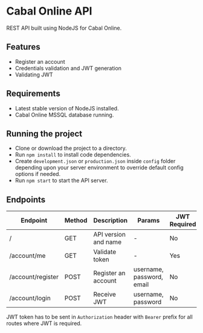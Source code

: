 # Cabal Online API

REST API built using NodeJS for Cabal Online.

## Features

* Register an account
* Credentials validation and JWT generation
* Validating JWT

## Requirements

* Latest stable version of NodeJS installed.
* Cabal Online MSSQL database running.

## Running the project

* Clone or download the project to a directory.
* Run ``npm install`` to install code dependencies.
* Create ``development.json`` or ``production.json`` inside ``config`` folder depending upon your server environment to override default config options if needed.
* Run ``npm start`` to start the API server.

## Endpoints

| Endpoint          | Method | Description          | Params                    | JWT Required
| ----------------- | ------ | -------------------- | ------------------------- | -------------
| /                 | GET    | API version and name | -                         | No
| /account/me       | GET    | Validate token       | -                         | Yes
| /account/register | POST   | Register an account  | username, password, email | No
| /account/login    | POST   | Receive JWT          | username, password        | No

JWT token has to be sent in ``Authorization`` header with ``Bearer`` prefix for all routes where JWT is required.
